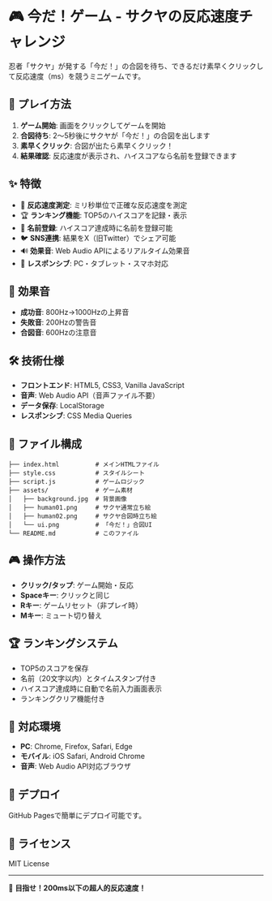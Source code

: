 # 🎮 今だ！ゲーム - サクヤの反応速度チャレンジ

忍者「サクヤ」が発する「今だ！」の合図を待ち、できるだけ素早くクリックして反応速度（ms）を競うミニゲームです。

## 🚀 プレイ方法

1. **ゲーム開始**: 画面をクリックしてゲームを開始
2. **合図待ち**: 2〜5秒後にサクヤが「今だ！」の合図を出します
3. **素早くクリック**: 合図が出たら素早くクリック！
4. **結果確認**: 反応速度が表示され、ハイスコアなら名前を登録できます

## ✨ 特徴

- 🎯 **反応速度測定**: ミリ秒単位で正確な反応速度を測定
- 🏆 **ランキング機能**: TOP5のハイスコアを記録・表示
- 👤 **名前登録**: ハイスコア達成時に名前を登録可能
- 🐦 **SNS連携**: 結果をX（旧Twitter）でシェア可能
- 🔊 **効果音**: Web Audio APIによるリアルタイム効果音
- 📱 **レスポンシブ**: PC・タブレット・スマホ対応

## 🎵 効果音

- **成功音**: 800Hz→1000Hzの上昇音
- **失敗音**: 200Hzの警告音
- **合図音**: 600Hzの注意音

## 🛠️ 技術仕様

- **フロントエンド**: HTML5, CSS3, Vanilla JavaScript
- **音声**: Web Audio API（音声ファイル不要）
- **データ保存**: LocalStorage
- **レスポンシブ**: CSS Media Queries

## 📂 ファイル構成

```
├── index.html          # メインHTMLファイル
├── style.css           # スタイルシート
├── script.js           # ゲームロジック
├── assets/             # ゲーム素材
│   ├── background.jpg  # 背景画像
│   ├── human01.png     # サクヤ通常立ち絵
│   ├── human02.png     # サクヤ合図時立ち絵
│   └── ui.png          # 「今だ！」合図UI
└── README.md           # このファイル
```

## 🎮 操作方法

- **クリック/タップ**: ゲーム開始・反応
- **Spaceキー**: クリックと同じ
- **Rキー**: ゲームリセット（非プレイ時）
- **Mキー**: ミュート切り替え

## 🏆 ランキングシステム

- TOP5のスコアを保存
- 名前（20文字以内）とタイムスタンプ付き
- ハイスコア達成時に自動で名前入力画面表示
- ランキングクリア機能付き

## 📱 対応環境

- **PC**: Chrome, Firefox, Safari, Edge
- **モバイル**: iOS Safari, Android Chrome
- **音声**: Web Audio API対応ブラウザ

## 🚀 デプロイ

GitHub Pagesで簡単にデプロイ可能です。

## 📄 ライセンス

MIT License

---

🎯 **目指せ！200ms以下の超人的反応速度！**